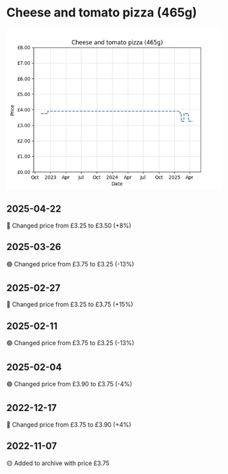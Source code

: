 # Cheese and tomato pizza (465g)
![](charts/product-514022011.png)
## 2025-04-22
🔴 Changed price from £3.25 to £3.50 (+8%)
## 2025-03-26
🟢 Changed price from £3.75 to £3.25 (-13%)
## 2025-02-27
🔴 Changed price from £3.25 to £3.75 (+15%)
## 2025-02-11
🟢 Changed price from £3.75 to £3.25 (-13%)
## 2025-02-04
🟢 Changed price from £3.90 to £3.75 (-4%)
## 2022-12-17
🔴 Changed price from £3.75 to £3.90 (+4%)
## 2022-11-07
🟡 Added to archive with price £3.75